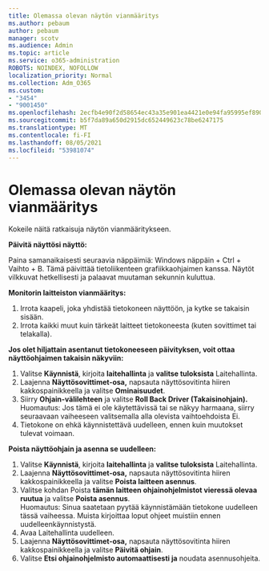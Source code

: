 ```yaml
---
title: Olemassa olevan näytön vianmääritys
ms.author: pebaum
author: pebaum
manager: scotv
ms.audience: Admin
ms.topic: article
ms.service: o365-administration
ROBOTS: NOINDEX, NOFOLLOW
localization_priority: Normal
ms.collection: Adm_O365
ms.custom:
- "3454"
- "9001450"
ms.openlocfilehash: 2ecfb4e90f2d58654ec43a35e901ea4421e0e94fa95995ef890abc8af2d99ec7
ms.sourcegitcommit: b5f7da89a650d2915dc652449623c78be6247175
ms.translationtype: MT
ms.contentlocale: fi-FI
ms.lasthandoff: 08/05/2021
ms.locfileid: "53981074"
---
```

# <a name="troubleshoot-an-existing-monitor"></a>Olemassa olevan näytön vianmääritys

Kokeile näitä ratkaisuja näytön vianmääritykseen. 

**Päivitä näyttösi näyttö:**

Paina samanaikaisesti seuraavia näppäimiä: Windows näppäin + Ctrl + Vaihto + B. Tämä päivittää tietoliikenteen grafiikkaohjaimen kanssa. Näytöt vilkkuvat hetkellisesti ja palaavat muutaman sekunnin kuluttua.

**Monitorin laitteiston vianmääritys:**

1. Irrota kaapeli, joka yhdistää tietokoneen näyttöön, ja kytke se takaisin sisään.
2. Irrota kaikki muut kuin tärkeät laitteet tietokoneesta (kuten sovittimet tai telakalla).

**Jos olet hiljattain asentanut tietokoneeseen päivityksen, voit ottaa näyttöohjaimen takaisin näkyviin:**

1. Valitse **Käynnistä**, kirjoita **laitehallinta** ja **valitse tuloksista** Laitehallinta.
2. Laajenna **Näyttösovittimet-osa,** napsauta näyttösovitinta hiiren kakkospainikkeella ja valitse **Ominaisuudet**.
3. Siirry **Ohjain-välilehteen** ja valitse **Roll Back Driver (Takaisinohjain).** <br>
Huomautus: Jos tämä ei ole käytettävissä tai se  näkyy harmaana, siirry seuraavaan vaiheeseen valitsemalla alla olevista vaihtoehdoista Ei.
4. Tietokone on ehkä käynnistettävä uudelleen, ennen kuin muutokset tulevat voimaan.

**Poista näyttöohjain ja asenna se uudelleen:**

1. Valitse **Käynnistä**, kirjoita **laitehallinta** ja **valitse tuloksista** Laitehallinta.
2. Laajenna **Näyttösovittimet-osa,** napsauta näyttösovitinta hiiren kakkospainikkeella ja valitse **Poista laitteen asennus**. 
3. Valitse kohdan Poista **tämän laitteen ohjainohjelmistot vieressä olevaa ruutua** ja valitse **Poista asennus**.<br>
Huomautus: Sinua saatetaan pyytää käynnistämään tietokone uudelleen tässä vaiheessa. Muista kirjoittaa loput ohjeet muistiin ennen uudelleenkäynnistystä.
4. Avaa Laitehallinta uudelleen.
5. Laajenna **Näyttösovittimet-osa,** napsauta näyttösovitinta hiiren kakkospainikkeella ja valitse **Päivitä ohjain**.
6. Valitse **Etsi ohjainohjelmisto automaattisesti ja** noudata asennusohjeita.